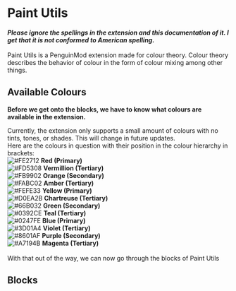 # Paint Utils
***Please ignore the spellings in the extension and this documentation of it. I get that it is not conformed to American spelling.*** <br> 
<br>
Paint Utils is a PenguinMod extension made for colour theory. Colour theory describes the behavior of colour in the form of colour mixing among other things.

## Available Colours
**Before we get onto the blocks, we have to know what colours are available in the extension.**

Currently, the extension only supports a small amount of colours with no tints, tones, or shades. This will change in future updates. <br>
Here are the colours in question with their position in the colour hierarchy in brackets:
<br>
![#FE2712](https://placehold.co/15x15/FE2712/FE2712.png) **Red (Primary)** <br>
![#FD5308](https://placehold.co/15x15/FD5308/FD5308.png) **Vermillion (Tertiary)** <br>
![#FB9902](https://placehold.co/15x15/FB9902/FB9902.png) **Orange (Secondary)** <br>
![#FABC02](https://placehold.co/15x15/FABC02/FABC02.png) **Amber (Tertiary)** <br>
![#FEFE33](https://placehold.co/15x15/FEFE33/FEFE33.png) **Yellow (Primary)** <br>
![#D0EA2B](https://placehold.co/15x15/D0EA2B/D0EA2B.png) **Chartreuse (Tertiary)** <br>
![#66B032](https://placehold.co/15x15/66B032/66B032.png) **Green (Secondary)** <br>
![#0392CE](https://placehold.co/15x15/0392CE/0392CE.png) **Teal (Tertiary)** <br>
![#0247FE](https://placehold.co/15x15/0247FE/0247FE.png) **Blue (Primary)** <br>
![#3D01A4](https://placehold.co/15x15/3D01A4/3D01A4.png) **Violet (Tertiary)** <br>
![#8601AF](https://placehold.co/15x15/8601AF/8601AF.png) **Purple (Secondary)** <br>
![#A7194B](https://placehold.co/15x15/A7194B/A7194B.png) **Magenta (Tertiary)** <br>
<br>
With that out of the way, we can now go through the blocks of Paint Utils
## Blocks
